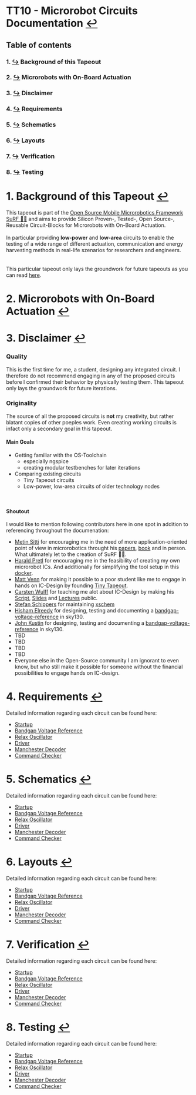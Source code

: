 #  TT10 - Microrobot Circuits Documentation [↩](../README.md)
## Table of contents
### 1. [↪](#1-background-of-this-tapeout-) Background of this Tapeout
### 2. [↪](#2-microrobots-with-on-board-actuation-) Microrobots with On-Board Actuation
### 3. [↪](#3-disclaimer-) Disclaimer
### 4. [↪](#4-requirements-) Requirements
### 5. [↪](#5-schematics-) Schematics
### 6. [↪](#6-layouts-) Layouts
### 7. [↪](#7-verification-) Verification
### 8. [↪](#8-testing-) Testing


# 1. Background of this Tapeout [↩](#table-of-contents)
This tapeout is part of the [Open Source Mobile Microrobotics Framework SuRF 🏄‍♀️](https://github.com/jonoboderbonobo/surf/) and aims to provide Silicon Proven-, Tested-, Open Source-, Reusable Circuit-Blocks for Microrobots with On-Board Actuation. 
<br> 
<br>
In particular providing **low-power** and **low-area** circuits to enable the testing of a wide range of different actuation, communication and energy harvesting methods in real-life szenarios for researchers and engineers.
<br>
<br>  
This particular tapeout only lays the groundwork for future tapeouts as you can read [here](#3-disclaimer-).

# 2. Microrobots with On-Board Actuation [↩](#table-of-contents)

# 3. Disclaimer [↩](#table-of-contents)
### Quality
This is the first time for me, a student, designing any integrated circuit. I therefore do not recommend engaging in any of the proposed circuits before I confirmed their behavior by physically testing them. This tapeout only lays the groundwork for future iterations. 
<br> 

### Originality
The source of all the proposed circuits is **not** my creativity, but rather blatant copies of other poeples work. 
Even creating working circuits is infact only a secondary goal in this tapeout.
<br>
#### Main Goals
- Getting familiar with the OS-Toolchain
    - especially ngspice
    - creating modular testbenches for later iterations
- Comparing existing circuits
    - Tiny Tapeout circuits
    - Low-power, low-area circuits of older technology nodes
<br>

#### Shoutout
I would like to mention following contributors here in one spot in addition to referencing throughout the documenation:
- [Metin Sitti](https://en.wikipedia.org/wiki/Metin_Sitti) for encouraging me in the need of more application-oriented point of view in microrobotics throught his [papers](https://scholar.google.com/citations?user=YU4Ce_MAAAAJ&hl=de), [book](https://archive.org/details/mobilemicrorobot0000sitt/mode/2up) and in person. What ultimately let to the creation of SuRF 🏄‍♀️.
- [Harald Pretl](https://iic.jku.at/team/pretl/) for encouraging me in the feasibility of creating my own microrobot ICs. And additionally for simplifying the tool setup in this [docker](https://github.com/iic-jku/IIC-OSIC-TOOLS/).
- [Matt Venn](https://www.zerotoasiccourse.com/matt_venn/) for making it possible to a poor student like me to engage in hands on IC-Design by founding [Tiny Tapeout](https://tinytapeout.com/).
- [Carsten Wulff](https://analogicus.com/) for teaching me alot about IC-Design by making his [Script](https://analogicus.com/aic2024/assets/aic.pdf), [Slides](https://analogicus.com/aic2024/) and [Lectures](https://www.youtube.com/watch?v=DVBnfpi90Cs&list=PLybHXZ9FyEhbm9-A3QR1NRlt6VxeTXYr5) public.
- [Stefan Schippers](https://www.youtube.com/@stefsport2002/videos) for maintaining [xschem](https://github.com/StefanSchippers/xschem)
- [Hisham Elreedy](https://github.com/hishamelreedy) for designing, testing and documenting a [bandgap-voltage-reference](https://github.com/hishamelreedy/BandGapReference_sky130) in sky130. 
- [John Kustin](https://github.com/johnkustin) for designing, testing and documenting a [bandgap-voltage-reference](https://github.com/johnkustin/bandgapReferenceCircuit) in sky130. 
- TBD
- TBD
- TBD
- TBD
- Everyone else in the Open-Source community I am ignorant to even know, but who still make it possible for someone without the financial possibilities to engage hands on IC-design.

# 4. Requirements [↩](#table-of-contents)
Detailed information regarding each circuit can be found here:
- [Startup](startup.md)
- [Bandgap Voltage Reference](/bandgap.md)
- [Relax Oscillator](/oscillator.md)
- [Driver](/driver.md)
- [Manchester Decoder](/decoder.md)
- [Command Checker](/cmdchker.md)
# 5. Schematics [↩](#table-of-contents)
Detailed information regarding each circuit can be found here:
- [Startup](/startup.md)
- [Bandgap Voltage Reference](/bandgap.md)
- [Relax Oscillator](/oscillator.md)
- [Driver](/driver.md)
- [Manchester Decoder](/decoder.md)
- [Command Checker](/cmdchker.md)
# 6. Layouts [↩](#table-of-contents)
Detailed information regarding each circuit can be found here:
- [Startup](/startup.md)
- [Bandgap Voltage Reference](/bandgap.md)
- [Relax Oscillator](/oscillator.md)
- [Driver](/driver.md)
- [Manchester Decoder](/decoder.md)
- [Command Checker](/cmdchker.md)
# 7. Verification [↩](#table-of-contents)
Detailed information regarding each circuit can be found here:
- [Startup](/startup.md)
- [Bandgap Voltage Reference](/bandgap.md)
- [Relax Oscillator](/oscillator.md)
- [Driver](/driver.md)
- [Manchester Decoder](/decoder.md)
- [Command Checker](/cmdchker.md)
# 8. Testing [↩](#table-of-contents)
Detailed information regarding each circuit can be found here:
- [Startup](/startup.md)
- [Bandgap Voltage Reference](/bandgap.md)
- [Relax Oscillator](/oscillator.md)
- [Driver](/driver.md)
- [Manchester Decoder](/decoder.md)
- [Command Checker](/cmdchker.md)